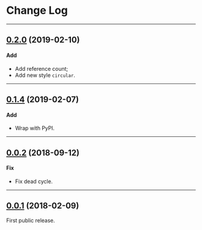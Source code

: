 # Change Log

-----

## [0.2.0](https://github.com/EFPrefix/EFQRCode/releases/tag/0.2.0) (2019-02-10)

#### Add

* Add reference count;
* Add new style `circular`.

---

## [0.1.4](https://github.com/EFPrefix/EFQRCode/releases/tag/0.1.4) (2019-02-07)

#### Add

* Wrap with PyPI.

---

## [0.0.2](https://github.com/EFPrefix/EFQRCode/releases/tag/0.0.2) (2018-09-12)

#### Fix

* Fix dead cycle.

---

## [0.0.1](https://github.com/EFPrefix/EFQRCode/releases/tag/0.0.1) (2018-02-09)

First public release.
